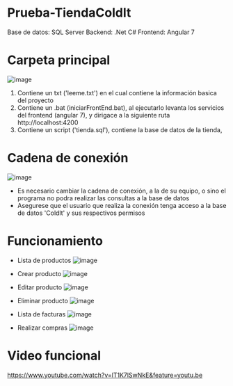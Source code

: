 # Prueba-TiendaColdlt

Base de datos: SQL Server
Backend: .Net C#
Frontend: Angular 7

# Carpeta principal
![image](https://user-images.githubusercontent.com/48740752/81419495-ee801900-9113-11ea-825d-b60ed79b9302.png)

1. Contiene un txt ('leeme.txt') en el cual contiene la información basica del proyecto
2. Contiene un .bat (iniciarFrontEnd.bat), al ejecutarlo levanta los servicios del frontend (angular 7), y dirigace a la siguiente ruta  http://localhost:4200
3. Contiene un script ('tienda.sql'), contiene la base de datos de la tienda,

# Cadena de conexión

![image](https://user-images.githubusercontent.com/48740752/81419751-66e6da00-9114-11ea-816f-c4ca068c72f9.png)
*  Es necesario cambiar la cadena de conexión, a la de su equipo, o sino el programa no podra realizar las consultas a la base de datos
* Asegurese que el usuario que realiza la conexión tenga acceso a la base de datos 'Coldlt' y sus respectivos permisos

# Funcionamiento

* Lista de productos
![image](https://user-images.githubusercontent.com/48740752/81420146-1cb22880-9115-11ea-8dd7-82489b10a77c.png)

* Crear producto
![image](https://user-images.githubusercontent.com/48740752/81420195-37849d00-9115-11ea-9ef1-5ac933fabd70.png)

* Editar producto
![image](https://user-images.githubusercontent.com/48740752/81420359-7dd9fc00-9115-11ea-9920-d27113cff292.png)

* Eliminar producto
![image](https://user-images.githubusercontent.com/48740752/81420420-8df1db80-9115-11ea-8217-c52e4a8cc615.png)

* Lista de facturas
![image](https://user-images.githubusercontent.com/48740752/81420474-9c3ff780-9115-11ea-9268-b44a8da6f316.png)

* Realizar compras 
![image](https://user-images.githubusercontent.com/48740752/81420675-e88b3780-9115-11ea-9c61-8a456b9b552f.png)


# Video funcional
https://www.youtube.com/watch?v=lT1K7lSwNkE&feature=youtu.be
